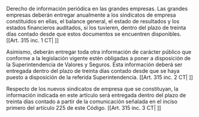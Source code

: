 Derecho de información periódica en las grandes empresas. Las grandes empresas deberán entregar anualmente a los sindicatos de empresa constituidos en ellas, el balance general, el estado de resultados y los estados financieros auditados, si los tuvieren, dentro del plazo de treinta días contado desde que estos documentos se encuentren disponibles. [[Art. 315 inc. 1 CT| ]]

Asimismo, deberán entregar toda otra información de carácter público que conforme a la legislación vigente estén obligadas a poner a disposición de la Superintendencia de Valores y Seguros. Esta información deberá ser entregada dentro del plazo de treinta días contado desde que se haya puesto a disposición de la referida Superintendencia. [[Art. 315 inc. 2 CT| ]]

Respecto de los nuevos sindicatos de empresa que se constituyan, la información indicada en este artículo será entregada dentro del plazo de treinta días contado a partir de la comunicación señalada en el inciso primero del artículo 225 de este Código. [[Art. 315 inc. 3 CT| ]]